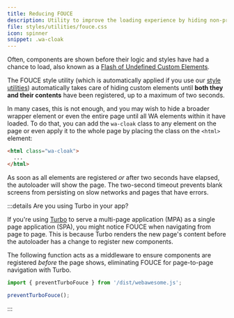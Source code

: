 ```yaml
---
title: Reducing FOUCE
description: Utility to improve the loading experience by hiding non-prerendered custom elements until they are registered.
file: styles/utilities/fouce.css
icon: spinner
snippet: .wa-cloak
---
```


Often, components are shown before their logic and styles have had a chance to load, also known as a [Flash of Undefined Custom Elements](https://www.abeautifulsite.net/posts/flash-of-undefined-custom-elements/).

The FOUCE style utility (which is automatically applied if you use our [style utilities](/docs/utilities/)) automatically takes care of hiding custom elements until **both they and their contents** have been registered, up to a maximum of two seconds.

In many cases, this is not enough, and you may wish to hide a broader wrapper element or even the entire page until all WA elements within it have loaded.
To do that, you can add the `wa-cloak` class to any element on the page or even apply it to the whole page by placing the class on the `<html>` element:

```html
<html class="wa-cloak">
  ...
</html>
```

As soon as all elements are registered _or_ after two seconds have elapsed, the autoloader will show the page. The two-second timeout prevents blank screens from persisting on slow networks and pages that have errors.

:::details Are you using Turbo in your app?

If you're using [Turbo](https://turbo.hotwired.dev/) to serve a multi-page application (MPA) as a single page application (SPA), you might notice FOUCE when navigating from page to page. This is because Turbo renders the new page's content before the autoloader has a change to register new components.

The following function acts as a middleware to ensure components are registered _before_ the page shows, eliminating FOUCE for page-to-page navigation with Turbo.

```js
import { preventTurboFouce } from '/dist/webawesome.js';

preventTurboFouce();
```
:::
